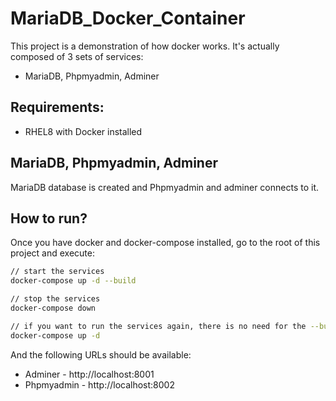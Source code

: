 # MariaDB_Docker_Container
This project is a demonstration of how docker works. It's actually composed of 3 sets of services:

 - MariaDB, Phpmyadmin, Adminer

## Requirements:

- RHEL8 with Docker installed

## MariaDB, Phpmyadmin, Adminer

MariaDB database is created and Phpmyadmin and adminer connects to it.


## How to run?

Once you have docker and docker-compose installed, go to the root of this project and execute:

```sh
// start the services
docker-compose up -d --build

// stop the services
docker-compose down

// if you want to run the services again, there is no need for the --build parameter
docker-compose up -d
```

And the following URLs should be available:

 - Adminer - http://localhost:8001
 - Phpmyadmin - http://localhost:8002
